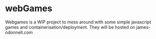 # webGames

Webgames is a WIP project to mess around with some simple javascript games and containerisation/deployment. They will be hosted on james-odonnell.com
